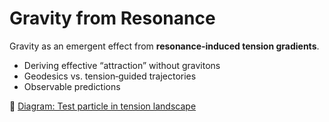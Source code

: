 # Gravity from Resonance

Gravity as an emergent effect from **resonance‑induced tension gradients**.

- Deriving effective “attraction” without gravitons
- Geodesics vs. tension‑guided trajectories
- Observable predictions

📎 [Diagram: Test particle in tension landscape]()
